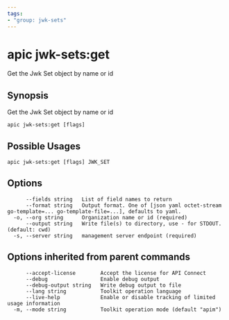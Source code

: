 ```yaml
---
tags:
- "group: jwk-sets"
---
```

# apic jwk-sets:get

Get the Jwk Set object by name or id

## Synopsis

Get the Jwk Set object by name or id

```
apic jwk-sets:get [flags]
```

## Possible Usages

```
apic jwk-sets:get [flags] JWK_SET
```

## Options

```
      --fields string   List of field names to return
      --format string   Output format. One of [json yaml octet-stream go-template=... go-template-file=...], defaults to yaml.
  -o, --org string      Organization name or id (required)
      --output string   Write file(s) to directory, use - for STDOUT. (default: cwd)
  -s, --server string   management server endpoint (required)
```

## Options inherited from parent commands

```
      --accept-license        Accept the license for API Connect
      --debug                 Enable debug output
      --debug-output string   Write debug output to file
      --lang string           Toolkit operation language
      --live-help             Enable or disable tracking of limited usage information
  -m, --mode string           Toolkit operation mode (default "apim")
```
